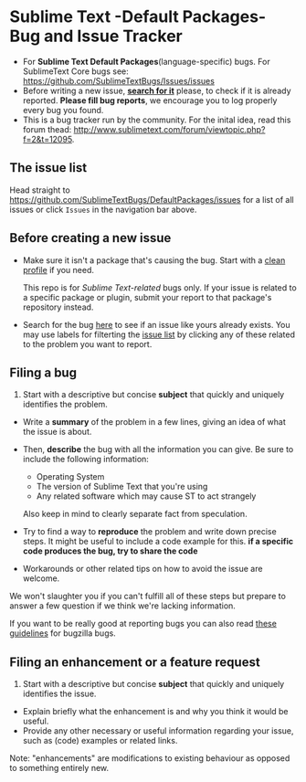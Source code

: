 # Sublime Text -Default Packages- Bug and Issue Tracker 

- For **Sublime Text Default Packages**(language-specific) bugs. For SublimeText Core bugs see: https://github.com/SublimeTextBugs/Issues/issues
- Before writing a new issue, **[search for it](https://github.com/SublimeTextBugs/DefaultPackages/search?q=&type=Issues)** please, to check if it is already reported. **Please fill bug reports**, we encourage you to log properly every bug you found.
- This is a bug tracker run by the community. For the inital idea, read this forum thead: http://www.sublimetext.com/forum/viewtopic.php?f=2&t=12095.


## The issue list

Head straight to https://github.com/SublimeTextBugs/DefaultPackages/issues for a list of all issues or click `Issues` in the navigation bar above.


## Before creating a new issue

*   Make sure it isn't a package that's causing the bug. Start with a [clean profile](http://www.sublimetext.com/docs/3/revert.html) if you need.

    This repo is for *Sublime Text-related* bugs only. If your issue is related to a specific package or plugin, submit your report to that package's repository instead.
*   Search for the bug [here](https://github.com/SublimeTextBugs/DefaultPackages/search?q=&type=Issues) to see if an issue like yours already exists. You may use labels for filterting the [issue list](https://github.com/SublimeTextBugs/DefaultPackages/issues) by clicking any of these related to the problem you want to report.


## Filing a bug

1.  Start with a descriptive but concise **subject** that quickly and uniquely identifies the problem.
*   Write a **summary** of the problem in a few lines, giving an idea of what the issue is about.
*   Then, **describe** the bug with all the information you can give.
    Be sure to include the following information:
    * Operating System
    * The version of Sublime Text that you're using
    * Any related software which may cause ST to act strangely

    Also keep in mind to clearly separate fact from speculation.
*   Try to find a way to **reproduce** the problem and write down precise steps. It might be useful to include a code example for this. **if a specific code produces the bug, try to share the code**
*   Workarounds or other related tips on how to avoid the issue are welcome.

We won't slaughter you if you can't fulfill all of these steps but prepare to answer a few question if we think we're lacking information.

If you want to be really good at reporting bugs you can also read [these guidelines](https://landfill.bugzilla.org/bugzilla-tip/page.cgi?id=bug-writing.html) for bugzilla bugs.


## Filing an enhancement or a feature request

1.  Start with a descriptive but concise **subject** that quickly and uniquely identifies the issue.
*   Explain briefly what the enhancement is and why you think it would be useful.
*   Provide any other necessary or useful information regarding your issue, such as (code) examples or related links.

Note: "enhancements" are modifications to existing behaviour as opposed to something entirely new.
